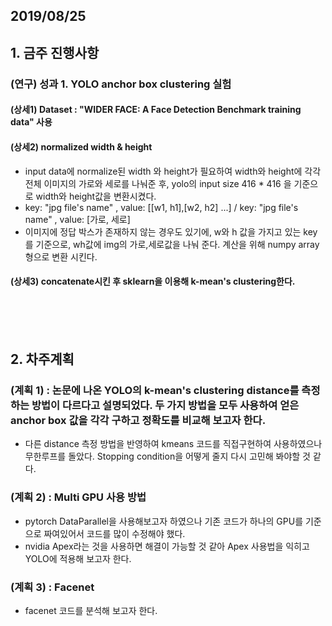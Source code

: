 ## 2019/08/25

## 1. 금주 진행사항
### (연구) 성과 1. YOLO anchor box clustering 실험 
   #### (상세1) Dataset : "WIDER FACE: A Face Detection Benchmark training data" 사용
   #### (상세2) normalized width & height
   - input data에 normalize된 width 와 height가 필요하여 width와 height에 각각 전체 이미지의 가로와 세로를 나눠준 후, yolo의 input size 416 * 416 을 기준으로 width와 height값을 변환시켰다. 
   - key: "jpg file's name" , value: [[w1, h1],[w2, h2] ...] / key: "jpg file's name" , value: [가로, 세로]
   - 이미지에 정답 박스가 존재하지 않는 경우도 있기에, w와 h 값을 가지고 있는 key를 기준으로, wh값에 img의 가로,세로값을 나눠 준다. 계산을 위해 numpy array형으로 변환 시킨다.
   #### (상세3) concatenate시킨 후 sklearn을 이용해 k-mean's clustering한다.

<br/><br/><br/>

## 2. 차주계획

### (계획 1) : 논문에 나온 YOLO의 k-mean's clustering distance를 측정하는 방법이 다르다고 설명되었다. 두 가지 방법을 모두 사용하여 얻은 anchor box 값을 각각 구하고 정확도를 비교해 보고자 한다.
  - 다른 distance 측정 방법을 반영하여 kmeans 코드를 직접구현하여 사용하였으나 무한루프를 돌았다. Stopping condition을 어떻게 줄지 다시 고민해 봐야할 것 같다.
### (계획 2) : Multi GPU 사용 방법
   - pytorch DataParallel을 사용해보고자 하였으나 기존 코드가 하나의 GPU를 기준으로 짜여있어서 코드를 많이 수정해야 했다. 
   - nvidia Apex라는 것을 사용하면 해결이 가능할 것 같아 Apex 사용법을 익히고 YOLO에 적용해 보고자 한다.
### (계획 3) : Facenet
   - facenet 코드를 분석해 보고자 한다.
